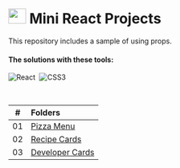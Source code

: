 # <img src="https://github.com/ecemgo/mini-react-projects/assets/13468728/284828d5-6265-4b8f-8e6b-bd32a40550f2" title="mini react projects" alt="mini react projects" width="35" height="30"/> Mini React Projects

This repository includes a sample of using props.

#### The solutions with these tools:

![React](https://img.shields.io/badge/-React-%23404d59?style=for-the-badge&logo=react)&nbsp;
![CSS3](https://img.shields.io/badge/-CSS3-1572B6?style=for-the-badge&logo=css3)&nbsp;

<!--
![TailwindCSS](https://img.shields.io/badge/-Tailwind_CSS-38B2AC?style=for-the-badge&logo=tailwind-css&logoColor=white)&nbsp;
![Sass](https://img.shields.io/badge/-Sass-CC6699?style=for-the-badge&logo=sass&logoColor=white)&nbsp;
-->

<br>

|  #  | Folders                                                                                                                                |
| :-: | :------------------------------------------------------------------------------------------------------------------------------------- |
| 01  | [Pizza Menu](https://github.com/ecemgo/mini-react-projects/tree/main/pizza-menu)                                                       |
| 02  | [Recipe Cards](https://github.com/ecemgo/mini-react-projects/tree/main/recipe-cards)                                                   |
| 03  | [Developer Cards](https://github.com/ecemgo/mini-react-projects/tree/main/developer-cards)                                              |

<br>
